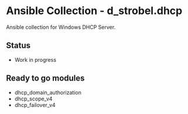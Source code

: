 # Ansible Collection - d_strobel.dhcp

Ansible collection for Windows DHCP Server.

## Status
- Work in progress

## Ready to go modules
- dhcp_domain_authorization
- dhcp_scope_v4
- dhcp_failover_v4

